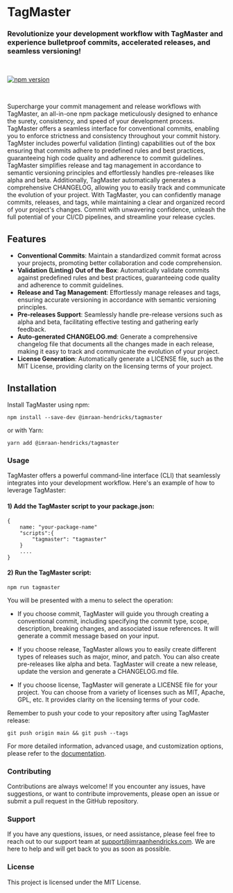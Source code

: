# TagMaster

### Revolutionize your development workflow with TagMaster and experience bulletproof commits, accelerated releases, and seamless versioning!

<br />

[![npm version](https://img.shields.io/npm/v/tagmaster.svg)](https://www.npmjs.com/package/@imraan-hendricks/tagmaster)

<br />

Supercharge your commit management and release workflows with TagMaster, an all-in-one npm package meticulously designed to enhance the surety, consistency, and speed of your development process. TagMaster offers a seamless interface for conventional commits, enabling you to enforce strictness and consistency throughout your commit history. TagMster includes powerful validation (linting) capabilities out of the box ensuring that commits adhere to predefined rules and best practices, guaranteeing high code quality and adherence to commit guidelines. TagMaster simplifies release and tag management in accordance to semantic versioning principles and effortlessly handles pre-releases like alpha and beta. Additionally, TagMaster automatically generates a comprehensive CHANGELOG, allowing you to easily track and communicate the evolution of your project. With TagMaster, you can confidently manage commits, releases, and tags, while maintaining a clear and organized record of your project's changes. Commit with unwavering confidence, unleash the full potential of your CI/CD pipelines, and streamline your release cycles.

## Features

- **Conventional Commits**: Maintain a standardized commit format across your projects, promoting better collaboration and code comprehension.
- **Validation (Linting) Out of the Box**: Automatically validate commits against predefined rules and best practices, guaranteeing code quality and adherence to commit guidelines.
- **Release and Tag Management**: Effortlessly manage releases and tags, ensuring accurate versioning in accordance with semantic versioning principles.
- **Pre-releases Support**: Seamlessly handle pre-release versions such as alpha and beta, facilitating effective testing and gathering early feedback.
- **Auto-generated CHANGELOG.md**: Generate a comprehensive changelog file that documents all the changes made in each release, making it easy to track and communicate the evolution of your project.
- **License Generation**: Automatically generate a LICENSE file, such as the MIT License, providing clarity on the licensing terms of your project.

## Installation

Install TagMaster using npm:

```shell
npm install --save-dev @imraan-hendricks/tagmaster
```

or with Yarn:

```shell
yarn add @imraan-hendricks/tagmaster
```

### Usage

TagMaster offers a powerful command-line interface (CLI) that seamlessly integrates into your development workflow. Here's an example of how to leverage TagMaster:

#### 1) Add the TagMaster script to your package.json:

```
{
    name: "your-package-name"
    "scripts":{
        "tagmaster": "tagmaster"
    }
    ....
}
```

#### 2) Run the TagMaster script:

```
npm run tagmaster
```

You will be presented with a menu to select the operation:

- If you choose commit, TagMaster will guide you through creating a conventional commit, including specifying the commit type, scope, description, breaking changes, and associated issue references. It will generate a commit message based on your input.

- If you choose release, TagMaster allows you to easily create different types of releases such as major, minor, and patch. You can also create pre-releases like alpha and beta. TagMaster will create a new release, update the version and generate a CHANGELOG.md file.

- If you choose license, TagMaster will generate a LICENSE file for your project. You can choose from a variety of licenses such as MIT, Apache, GPL, etc. It provides clarity on the licensing terms of your code.

Remember to push your code to your repository after using TagMaster release:

```
git push origin main && git push --tags
```

For more detailed information, advanced usage, and customization options, please refer to the [documentation](https://github.com/Imraan-Hendricks/tagmaster).

### Contributing

Contributions are always welcome! If you encounter any issues, have suggestions, or want to contribute improvements, please open an issue or submit a pull request in the GitHub repository.

### Support

If you have any questions, issues, or need assistance, please feel free to reach out to our support team at support@imraanhendricks.com. We are here to help and will get back to you as soon as possible.

### License

This project is licensed under the MIT License.
